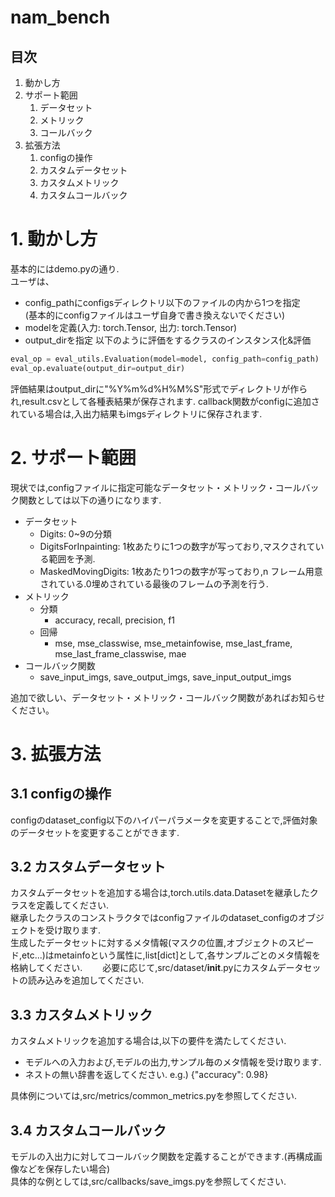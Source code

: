 # nam_bench

## 目次
1. 動かし方
2. サポート範囲
      1. データセット
      2. メトリック
      3. コールバック
3. 拡張方法
     1. configの操作
     2. カスタムデータセット
     3. カスタムメトリック
     4. カスタムコールバック


# 1. 動かし方
基本的にはdemo.pyの通り.  
ユーザは、
* config_pathにconfigsディレクトリ以下のファイルの内から1つを指定  
(基本的にconfigファイルはユーザ自身で書き換えないでください)
* modelを定義(入力: torch.Tensor, 出力: torch.Tensor)
* output_dirを指定
以下のように評価をするクラスのインスタンス化&評価

```python
eval_op = eval_utils.Evaluation(model=model, config_path=config_path)
eval_op.evaluate(output_dir=output_dir)
```

評価結果はoutput_dirに"%Y%m%d%H%M%S"形式でディレクトリが作られ,result.csvとして各種表結果が保存されます.
callback関数がconfigに追加されている場合は,入出力結果もimgsディレクトリに保存されます.

# 2. サポート範囲
現状では,configファイルに指定可能なデータセット・メトリック・コールバック関数としては以下の通りになります.

* データセット
  * Digits: 0~9の分類
  * DigitsForInpainting: 1枚あたりに1つの数字が写っており,マスクされている範囲を予測.
  * MaskedMovingDigits: 1枚あたり1つの数字が写っており,n フレーム用意されている.0埋めされている最後のフレームの予測を行う.
* メトリック
  * 分類
    * accuracy, recall, precision, f1
  * 回帰
    * mse, mse_classwise, mse_metainfowise, mse_last_frame, mse_last_frame_classwise, mae
* コールバック関数
  * save_input_imgs, save_output_imgs, save_input_output_imgs

追加で欲しい、データセット・メトリック・コールバック関数があればお知らせください。


# 3. 拡張方法
## 3.1 configの操作
configのdataset_config以下のハイパーパラメータを変更することで,評価対象のデータセットを変更することができます.


## 3.2 カスタムデータセット
カスタムデータセットを追加する場合は,torch.utils.data.Datasetを継承したクラスを定義してください.  
継承したクラスのコンストラクタではconfigファイルのdataset_configのオブジェクトを受け取ります.  
生成したデータセットに対するメタ情報(マスクの位置,オブジェクトのスピード,etc...)はmetainfoという属性に,list[dict]として,各サンプルごとのメタ情報を格納してください.　　
必要に応じて,src/dataset/__init__.pyにカスタムデータセットの読み込みを追加してください.


## 3.3 カスタムメトリック
カスタムメトリックを追加する場合は,以下の要件を満たしてください.

* モデルへの入力および,モデルの出力,サンプル毎のメタ情報を受け取ります.
* ネストの無い辞書を返してください. e.g.) {"accuracy": 0.98}  

具体例については,src/metrics/common_metrics.pyを参照してください.


## 3.4 カスタムコールバック
モデルの入出力に対してコールバック関数を定義することができます.(再構成画像などを保存したい場合)  
具体的な例としては,src/callbacks/save_imgs.pyを参照してください.
